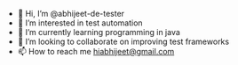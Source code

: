 - 👋 Hi, I’m @abhijeet-de-tester
- 👀 I’m interested in test automation
- 🌱 I’m currently learning programming in java
- 💞️ I’m looking to collaborate on improving test frameworks
- 📫 How to reach me hiabhijeet@gmail.com 

<!---
abhijeet-de-tester/abhijeet-de-tester is a ✨ special ✨ repository because its `README.md` (this file) appears on your GitHub profile.
You can click the Preview link to take a look at your changes.
--->
